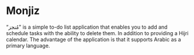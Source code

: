 # Monjiz
“مُنجز" is a simple to-do list application that enables you to add and schedule tasks with the ability to delete them. In addition to providing a Hijri calendar. The advantage of the application is that it supports Arabic as a primary language.
